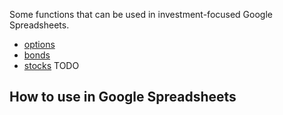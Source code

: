 Some functions that can be used in investment-focused Google Spreadsheets.  

* [options](dist/options.gs)
* [bonds](dist/bonds.gs)
* [stocks](dist/stocks.gs) TODO

## How to use in Google Spreadsheets

